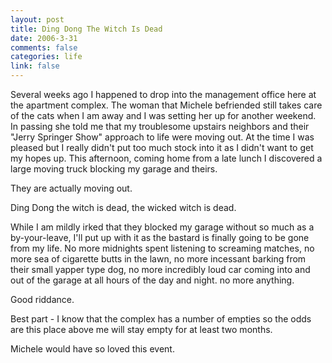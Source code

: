 ```yaml
--- 
layout: post
title: Ding Dong The Witch Is Dead
date: 2006-3-31
comments: false
categories: life
link: false
---
```

Several weeks ago I happened to drop into the management office here at the apartment complex. The woman that Michele befriended still takes care of the cats when I am away and I was setting her up for another weekend. In passing she told me that my troublesome upstairs neighbors and their "Jerry Springer Show" approach to life were moving out. At the time I was pleased but I really didn't put too much stock into it as I didn't want to get my hopes up. This afternoon, coming home from a late lunch I discovered a large moving truck blocking my garage and theirs.

They are actually moving out.

Ding Dong the witch is dead, the wicked witch is dead.

While I am mildly irked that they blocked my garage without so much as a by-your-leave, I'll put up with it as the bastard is finally going to be gone from my life. No more midnights spent listening to screaming matches, no more sea of cigarette butts in the lawn, no more incessant barking from their small yapper type dog, no more incredibly loud car coming into and out of the garage at all hours of the day and night. no more anything.

Good riddance.

Best part - I know that the complex has a number of empties so the odds are this place above me will stay empty for at least two months.

Michele would have so loved this event.
